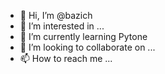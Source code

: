 - 👋 Hi, I’m @bazich
- 👀 I’m interested in ...
- 🌱 I’m currently learning Pytone
- 💞️ I’m looking to collaborate on ...
- 📫 How to reach me ...

<!---
bazich/bazich is a ✨ special ✨ repository because its `README.md` (this file) appears on your GitHub profile.
You can click the Preview link to take a look at your changes.
--->
